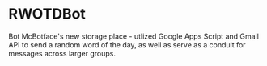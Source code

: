 # RWOTDBot
Bot McBotface's new storage place - utlized Google Apps Script and Gmail API to send a random word of the day, as well as serve as a conduit for messages across larger groups.
